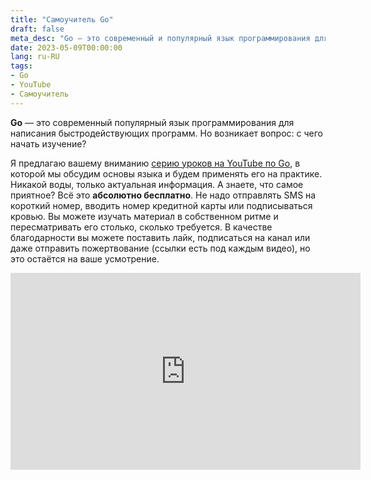 ```yaml
---
title: "Самоучитель Go"
draft: false
meta_desc: "Go — это современный и популярный язык программирования для написания надёжных и быстродействующих программ. Но возникает вопрос: с чего начать изучение?"
date: 2023-05-09T00:00:00
lang: ru-RU
tags:
- Go
- YouTube
- Самоучитель
---
```


<p><strong>Go</strong> — это современный популярный язык программирования для написания быстродействующих программ. Но возникает вопрос: с чего начать изучение?</p>

<p>Я предлагаю вашему вниманию <a href="https://www.youtube.com/watch?v=GvAM9FjKkY0&list=PLWlFXymvoaJ_JSru1uWOp_5Bw7zl262th">серию уроков на YouTube по Go</a>, в которой мы обсудим основы языка и будем применять его на практике. Никакой воды, только актуальная информация. А знаете, что самое приятное? Всё это <strong>абсолютно бесплатно</strong>. Не надо отправлять SMS на короткий номер, вводить номер кредитной карты или подписываться кровью. Вы можете изучать материал в собственном ритме и пересматривать его столько, сколько требуется. В качестве благодарности вы можете поставить лайк, подписаться на канал или даже отправить пожертвование (ссылки есть под каждым видео), но это остаётся на ваше усмотрение.</p>

<iframe width="560" height="315" src="https://www.youtube.com/embed/GvAM9FjKkY0" title="YouTube video player" frameborder="0" allow="accelerometer; autoplay; clipboard-write; encrypted-media; gyroscope; picture-in-picture" allowfullscreen></iframe>
